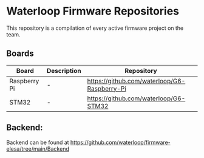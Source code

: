 # Waterloop Firmware Repositories

This repository is a compilation of every active firmware project on the team.

## Boards
| Board   | Description     | Repository                             |
| ------  | -----------     | -------------------------------------  |
| Raspberry Pi | - | https://github.com/waterloop/G6-Raspberry-Pi |
| STM32 | - | https://github.com/waterloop/G6-STM32|


## Backend:
Backend can be found at https://github.com/waterloop/firmware-elesa/tree/main/Backend
